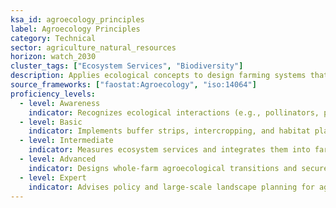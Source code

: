 ```yaml
---
ksa_id: agroecology_principles
label: Agroecology Principles
category: Technical
sector: agriculture_natural_resources
horizon: watch_2030
cluster_tags: ["Ecosystem Services", "Biodiversity"]
description: Applies ecological concepts to design farming systems that enhance biodiversity, climate resilience, and socio-economic outcomes.
source_frameworks: ["faostat:Agroecology", "iso:14064"]
proficiency_levels:
  - level: Awareness
    indicator: Recognizes ecological interactions (e.g., pollinators, pests).
  - level: Basic
    indicator: Implements buffer strips, intercropping, and habitat plantings.
  - level: Intermediate
    indicator: Measures ecosystem services and integrates them into farm management.
  - level: Advanced
    indicator: Designs whole-farm agroecological transitions and secures certification.
  - level: Expert
    indicator: Advises policy and large-scale landscape planning for agroecological adoption.
---
```

